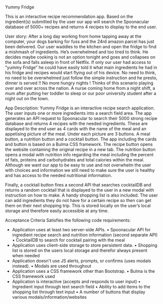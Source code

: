 Yummy Fridge 


This is an interactive recipe recommendation app. Based on the ingredient(s) submitted by the user our app will search the Spoonacular database of 5000+ recipes and returns 4 recipes to display to the end user. 

User story:
After a long day working from home tapping away at the computer, your dogs barking for fuss and the 24rd amazon parcel has just been delivered. Our user waddles to the kitchen and open the fridge to find a mishmash of ingredients. He’s overwhelmed and too tired to think. He decides maybe cooking is not an option tonight and goes and collapses on the sofa and falls asleep in front of Netflix. 
If only our user had access to “yummy Fridge” he could have easily told it what main ingredients he had in his fridge and recipes would start flying out of his device. No need to think, no need to be overwhelmed just follow the simple instruction and he presto, dinner is served !! No more hungry nights ! 
Thinks of this scenario playing over and over across the nation. A nurse coming home from a night shift, a mum after putting her toddler to sleep or our poor university student after a night out on the town.  

App Description: 
Yummy Fridge is an interactive recipe search application. The user inputs one or more ingredients into a search field area. The app generates an API request to Spoonacular to search their 5000 strong recipe database and returns 4 recipes with the needed ingredients. 
These are displayed to the end user as 4 cards with the name of the meal and an appetising picture of the meal. Under each picture are 3 buttons. A meal button, a nutrition button and a cocktail button.  The app including the cards and button is based on a Bulma CSS framework. 
The recipe button opens the website containing the original recipe in a new tab. 
The nutrition button opens a modal with nutrition info regarding the meal including the percent of fats, proteins and carbohydrates and total calories within the meal. Although we want our app to be easy to use and not overwhelm the user with choices and information we still need to make sure the user is healthy and has access to the needed nutritional information. 

Finally, a cocktail button fires a second API that searches cocktailDB and returns a random cocktail that is displayed to the user in a new modal with instruction on how to make. 
A handy shopping list is also included. The user can add ingredients they do not have for a certain recipe so then can get them on their next shopping trip.  This is stored locally on the user’s local storage and therefore easily accessible at any time. 

Acceptance Criteria
Satisfies the following code requirements:
* Application uses at least two server-side APIs.
•	Spoonacular API for ingredient recipe search and nutrition information  (second separate API)
•	CocktailDB to search for cocktail pairing with the meal 
* Application uses client-side storage to store persistent data.
•	Shopping list is stored on the users local storage and therefor always present when needed 
* Application doesn't use JS alerts, prompts, or confirms (uses modals instead).
•	Modals are used throughout 
* Application uses a CSS framework other than Bootstrap.
•	Bulma is  the CSS framework used
* Application is interactive (accepts and responds to user input)
•	Ingredient input through text search field
•	Ability to add items to the shopping list through text input
•	A number of buttons that display various modals/information/websites










